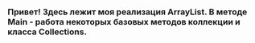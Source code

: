 ### Привет! Здесь лежит моя реализация ArrayList. В методе Main - работа некоторых базовых методов коллекции и класса  Collections.